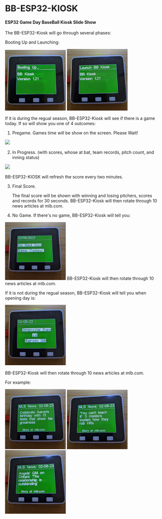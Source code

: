 # BB-ESP32-KIOSK

#### ESP32 Game Day BaseBall Kiosk Slide Show

The BB-ESP32-Kiosk will go through several phases:

Booting Up and Launching:<P>
<img src="boot.jpg" width="200"/>
<img src="launch.jpg" width="200"/>

If it is during the regual season, BB-ESP32-Kiosk
will see if there is a game today. If so will show you one of 4 outcomes:<P>

1. Pregame. Games time will be show on the screen. Please Wait!<P>
<img src="pregame.jpg" width="200"/>

2. In Progress. (with scores, whose at bat, team records, pitch count, and inning status)<P>
<img src="progress.jpg" width="200"/>

BB-ESP32-KIOSK will refresh the score every two minutes.

3. Final Score. <P> 
The final score will be shown with winning and losing pitchers, scores and records for 30 seconds. 
BB-ESP32-Kiosk will then  rotate through 10 news articles at mlb.com.

4. No Game. If there's no game, BB-ESP32-Kiosk will tell you:
<img src="nogame.jpg" width="200"/>
BB-ESP32-Kiosk will then  rotate through 10 news articles at mlb.com.

If it is not during the regual season, BB-ESP32-Kiosk
will tell you when opening day is:<P>
<img src="opening_day.jpg" width="200"/> <P>

BB-ESP32-Kiosk will then  rotate through 10 news articles at mlb.com.<P>

For example:<P>
<img src="news1.jpg" width="200"/>
<img src="news2.jpg" width="200"/>
<img src="news3.jpg" width="200"/>
